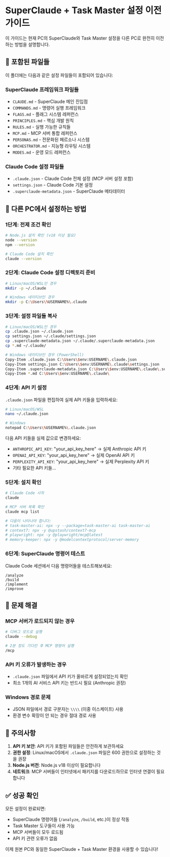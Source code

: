 # SuperClaude + Task Master 설정 이전 가이드

이 가이드는 현재 PC의 SuperClaude와 Task Master 설정을 다른 PC로 완전히 이전하는 방법을 설명합니다.

## 📁 포함된 파일들

이 폴더에는 다음과 같은 설정 파일들이 포함되어 있습니다:

### SuperClaude 프레임워크 파일들

- `CLAUDE.md` - SuperClaude 메인 진입점
- `COMMANDS.md` - 명령어 실행 프레임워크
- `FLAGS.md` - 플래그 시스템 레퍼런스
- `PRINCIPLES.md` - 핵심 개발 원칙
- `RULES.md` - 실행 가능한 규칙들
- `MCP.md` - MCP 서버 통합 레퍼런스
- `PERSONAS.md` - 전문화된 페르소나 시스템
- `ORCHESTRATOR.md` - 지능형 라우팅 시스템
- `MODES.md` - 운영 모드 레퍼런스

### Claude Code 설정 파일들

- `.claude.json` - Claude Code 전체 설정 (MCP 서버 설정 포함)
- `settings.json` - Claude Code 기본 설정
- `.superclaude-metadata.json` - SuperClaude 메타데이터

## 🚀 다른 PC에서 설정하는 방법

### 1단계: 전제 조건 확인

```bash
# Node.js 설치 확인 (v18 이상 필요)
node --version
npm --version

# Claude Code 설치 확인
claude --version
```

### 2단계: Claude Code 설정 디렉토리 준비

```bash
# Linux/macOS/WSL인 경우
mkdir -p ~/.claude

# Windows 네이티브인 경우
mkdir -p C:\Users\%USERNAME%\.claude
```

### 3단계: 설정 파일들 복사

```bash
# Linux/macOS/WSL인 경우
cp .claude.json ~/.claude.json
cp settings.json ~/.claude/settings.json
cp .superclaude-metadata.json ~/.claude/.superclaude-metadata.json
cp *.md ~/.claude/

# Windows 네이티브인 경우 (PowerShell)
Copy-Item .claude.json C:\Users\$env:USERNAME\.claude.json
Copy-Item settings.json C:\Users\$env:USERNAME\.claude\settings.json
Copy-Item .superclaude-metadata.json C:\Users\$env:USERNAME\.claude\.superclaude-metadata.json
Copy-Item *.md C:\Users\$env:USERNAME\.claude\
```

### 4단계: API 키 설정

`.claude.json` 파일을 편집하여 실제 API 키들을 입력하세요:

```bash
# Linux/macOS/WSL
nano ~/.claude.json

# Windows
notepad C:\Users\%USERNAME%\.claude.json
```

다음 API 키들을 실제 값으로 변경하세요:

- `ANTHROPIC_API_KEY`: "your_api_key_here" → 실제 Anthropic API 키
- `OPENAI_API_KEY`: "your_api_key_here" → 실제 OpenAI API 키
- `PERPLEXITY_API_KEY`: "your_api_key_here" → 실제 Perplexity API 키
- 기타 필요한 API 키들...

### 5단계: 설치 확인

```bash
# Claude Code 시작
claude

# MCP 서버 목록 확인
claude mcp list

# 다음이 나타나야 합니다:
# task-master-ai: npx -y --package=task-master-ai task-master-ai
# context7: npx -y @upstash/context7-mcp
# playwright: npx -y @playwright/mcp@latest
# memory-keeper: npx -y @modelcontextprotocol/server-memory
```

### 6단계: SuperClaude 명령어 테스트

Claude Code 세션에서 다음 명령어들을 테스트해보세요:

```
/analyze
/build
/implement
/improve
```

## 🔧 문제 해결

### MCP 서버가 로드되지 않는 경우

```bash
# 디버그 모드로 실행
claude --debug

# 2분 정도 기다린 후 MCP 명령어 실행
/mcp
```

### API 키 오류가 발생하는 경우

- `.claude.json` 파일에서 API 키가 올바르게 설정되었는지 확인
- 최소 1개의 AI 서비스 API 키는 반드시 필요 (Anthropic 권장)

### Windows 경로 문제

- JSON 파일에서 경로 구분자는 `\\\\` (이중 이스케이프) 사용
- 환경 변수 확장이 안 되는 경우 절대 경로 사용

## 📝 주의사항

1. **API 키 보안**: API 키가 포함된 파일들은 안전하게 보관하세요
2. **권한 설정**: Linux/macOS에서 `.claude.json` 파일은 600 권한으로 설정하는 것을 권장
3. **Node.js 버전**: Node.js v18 이상이 필요합니다
4. **네트워크**: MCP 서버들이 인터넷에서 패키지를 다운로드하므로 인터넷 연결이 필요합니다

## ✅ 성공 확인

모든 설정이 완료되면:

- SuperClaude 명령어들 (`/analyze`, `/build`, etc.)이 정상 작동
- Task Master 도구들이 사용 가능
- MCP 서버들이 모두 로드됨
- API 키 관련 오류가 없음

이제 원본 PC와 동일한 SuperClaude + Task Master 환경을 사용할 수 있습니다!
